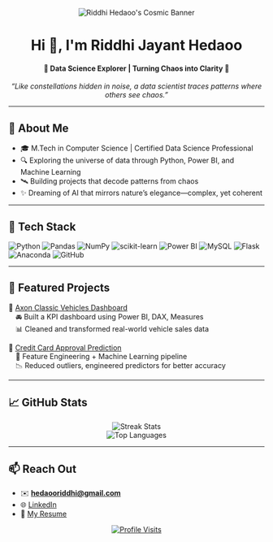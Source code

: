 <p align="center">
  <img src="YOUR_BANNER_IMAGE_URL" alt="Riddhi Hedaoo's Cosmic Banner">
</p>

<h1 align="center">Hi 👋, I'm Riddhi Jayant Hedaoo</h1>
<h4 align="center">🚀 Data Science Explorer | Turning Chaos into Clarity 🌌</h4>

<p align="center">
  <em>
    “Like constellations hidden in noise, a data scientist traces patterns where others see chaos.”
  </em>
</p>

---

## 🌠 About Me

- 🎓 M.Tech in Computer Science | Certified Data Science Professional
- 🔍 Exploring the universe of data through Python, Power BI, and Machine Learning
- 🛰️ Building projects that decode patterns from chaos
- ✨ Dreaming of AI that mirrors nature’s elegance—complex, yet coherent

---

## 🧰 Tech Stack

![Python](https://img.shields.io/badge/python-3670A0?style=plastic&logo=python&logoColor=ffdd54)
![Pandas](https://img.shields.io/badge/pandas-%23150458.svg?style=plastic&logo=pandas&logoColor=white)
![NumPy](https://img.shields.io/badge/numpy-%23013243.svg?style=plastic&logo=numpy&logoColor=white)
![scikit-learn](https://img.shields.io/badge/scikit--learn-%23F7931E.svg?style=plastic&logo=scikit-learn&logoColor=white)
![Power BI](https://img.shields.io/badge/PowerBI-F2C811?style=plastic&logo=Power%20BI&logoColor=black)
![MySQL](https://img.shields.io/badge/mysql-4479A1.svg?style=plastic&logo=mysql&logoColor=white)
![Flask](https://img.shields.io/badge/flask-%23000.svg?style=plastic&logo=flask&logoColor=white)
![Anaconda](https://img.shields.io/badge/Anaconda-%2344A833.svg?style=plastic&logo=anaconda&logoColor=white)
![GitHub](https://img.shields.io/badge/github-%23121011.svg?style=plastic&logo=github&logoColor=white)

---

## 📂 Featured Projects

🔹 [Axon Classic Vehicles Dashboard](https://github.com/ridhed/Axon-Sales-Dashboard-)  
&emsp;🚘 Built a KPI dashboard using Power BI, DAX, Measures  
&emsp;📊 Cleaned and transformed real-world vehicle sales data

🔹 [Credit Card Approval Prediction](https://github.com/ridhed/Credit-Card-Approval-Prediction)  
&emsp;🧠 Feature Engineering + Machine Learning pipeline  
&emsp;📉 Reduced outliers, engineered predictors for better accuracy

---

## 📈 GitHub Stats

<p align="center">
  <img src="https://nirzak-streak-stats.vercel.app/?user=ridhed&theme=dark&hide_border=false" alt="Streak Stats" />
  <br/>
  <img src="https://github-readme-stats.vercel.app/api/top-langs/?username=ridhed&theme=dark&hide_border=false&layout=compact" alt="Top Languages" />
</p>

---

## 📫 Reach Out

- ✉️ **hedaooriddhi@gmail.com**
- 🌐 [LinkedIn](https://www.linkedin.com/in/riddhi-hedaoo-490a64221/)
- 📄 [My Resume](https://drive.google.com/file/d/1j6GMvl9lKCsojc_H7yxFLBO2ljCP5dH2/view?usp=sharing)

<p align="center">
  <a href="https://visitcount.itsvg.in">
    <img src="https://visitcount.itsvg.in/api?id=ridhed&icon=0&color=0" alt="Profile Visits" />
  </a>
</p>
